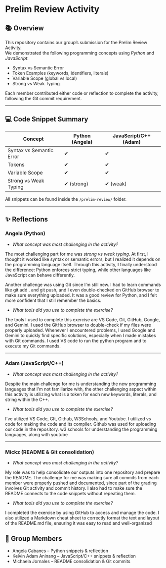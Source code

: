 
# Prelim Review Activity

## 📚 Overview
This repository contains our group’s submission for the Prelim Review Activity.  
We demonstrated the following programming concepts using *Python* and *JavaScript*:

- Syntax vs Semantic Error  
- Token Examples (keywords, identifiers, literals)  
- Variable Scope (global vs local)  
- Strong vs Weak Typing  

Each member contributed either code or reflection to complete the activity, following the Git commit requirement.

---

## 💻 Code Snippet Summary

| Concept                 | Python (Angela) | JavaScript/C++ (Adam) |
|--------------------------|-----------------|-------------------|
| Syntax vs Semantic Error | ✔               | ✔                |
| Tokens                   | ✔               | ✔                |
| Variable Scope           | ✔               | ✔                |
| Strong vs Weak Typing    | ✔ (strong)      | ✔ (weak)         |

All snippets can be found inside the `/prelim-review/` folder.

---

## ✨ Reflections

### Angela (Python) 
* *What concept was most challenging in the activity?*

The most challenging part for me was *strong vs weak typing*. At first, I thought it worked like syntax or semantic errors, but I realized it depends on the programming language itself. Through this activity, I finally understood the difference: Python enforces strict typing, while other languages like JavaScript can behave differently.  

Another challenge was using Git since I’m still new. I had to learn commands like git add . and git push, and I even double-checked on GitHub browser to make sure everything uploaded. It was a good review for Python, and I felt more confident that I still remember the basics.  

* *What tools did you use to complete the exercise?*

The tools I used to complete this exercise are VS Code, Git, GitHub, Google, and Gemini. I used the GitHub browser to double-check if my files were properly uploaded. Whenever I encountered problems, I used Google and Gemini to quickly find specific solutions, especially when I made mistakes with Git commands. I used VS code to run the python program and to execute my Git commands.

---

### Adam (JavaScript/C++)  
* *What concept was most challenging in the activity?*

Despite the main challenge for me is understanding the new programming languages that I'm not familiarize with, the other challenging aspect within this activity is utilizing what is a token for each new keywords, literals, and string within the C++.

* *What tools did you use to complete the exercise?*

I've utilized VS Code, GIt, Github, W3Schools, and Youtube. I utilized vs code for making the code and its compiler. Github was used for uploading our code in the repository. w3 schools for understanding the programming languages, along with youtube

---

### Mickz (README & Git consolidation)  
* *What concept was most challenging in the activity?*

My role was to help consolidate our outputs into one repository and prepare the README. The challenge for me was making sure all commits from each member were properly pushed and documented, since part of the grading involves Git activity and commit history. I also had to make sure the README connects to the code snippets without repeating them.  

* *What tools did you use to complete the exercise?* 
  
I completed the exercise by using GitHub to access and manage the code. I also utilized a Markdown cheat sheet to correctly format the text and layout of the README.md file, ensuring it was easy to read and well-organized

## 👥 Group Members
- Angela Cabanes – Python snippets & reflection  
- Kelvin Adam Aninang – JavaScript/C++ snippets & reflection  
- Michaela Jornales – README consolidation & Git commits

